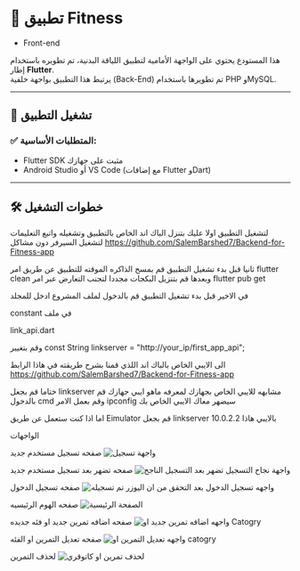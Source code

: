 # 📱 تطبيق Fitness 
- Front-end

هذا المستودع يحتوي على الواجهة الأمامية لتطبيق اللياقة البدنية، تم تطويره باستخدام إطار **Flutter**.  
يرتبط هذا التطبيق بواجهة خلفية (Back-End) تم تطويرها باستخدام PHP وMySQL.

---

## 🚀 تشغيل التطبيق

### ✅ المتطلبات الأساسية:

- Flutter SDK مثبت على جهازك  
- Android Studio أو VS Code (مع إضافات Flutter وDart)

---

## 🛠️ خطوات التشغيل


لتشغيل التطبيق اولا عليك بتنزل الباك اند الخاص بالتطبيق وتشغيله واتبع التعليمات لتشغيل السيرفر دون مشاكل https://github.com/SalemBarshed7/Backend-for-Fitness-app


ثانيا قبل بدء تشغيل التطبيق قم بمسح الذاكره الموقته للتطبيق عن طريق امر flutter clean وبعدها قم بتنزيل البكجات مجددا لتجنب التعارض عبر امر flutter pub get  


في الاخير قبل بدء تشغيل التطبيق قم بالدخول لملف المشروع ادخل للمجلد 


constant في ملف

link_api.dart 

وقم بتغيير const String linkserver = "http://your_ip/first_app_api"; 



الى الايبي الخاص بالباك اند اللذي قمنا بشرح طريقته في هاذا الرابط https://github.com/SalemBarshed7/Backend-for-Fitness-app 


ختاما قم بجعل linkserver مشابهه للايبي الخاص بجهازك لمعرفه ماهو ايبي جهازك قم بالدخول cmd وقم بعمل الامر ipconfig سيضهر معاك الايبي الخاص بك 



اما اذا كنت ستعمل عن طريق Eimulator قم بجعل linkserver بالايبي هاذا 10.0.2.2




الواجهات

صفحه تسجيل مستخدم جديد
![واجهة تسجيل](image/step_program/signinpage.jpg)


صفحه تضهر بعد تسجيل مستخدم جديد
![واجهة نجاح التسجيل تضهر بعد التسجيل الناجح](image/step_program/Sucss.jpg)


صفحه تسجيل الدخول
![واجهه تسجيل الدخول بعد التحقق من ان اليوزر تم تسجيله](image/step_program/loginpage.jpg)


صفحه الهوم الرئيسيه
![الصفحة الرئيسية](image/step_program/home.jpg)


صفحه اضافه تمرين جديد او فئه جديده
![واجهه اضافه تمرين جديد او Catogry](image/step_program/addcatogry.jpg)


صفحه تعديل التمرين او الفئه
![واجهه تعديل التمرين او catogry ](image/step_program/home.jpg)


لحذف التمرين
![ لحذف تمرين او كاتوقري ](image/step_program/del.jpg)
